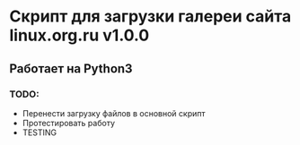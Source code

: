 # Cкрипт для загрузки галереи сайта linux.org.ru v1.0.0

## Работает на Python3

### TODO:

* Перенести загрузку файлов в основной скрипт
* Протестировать работу
* TESTING
